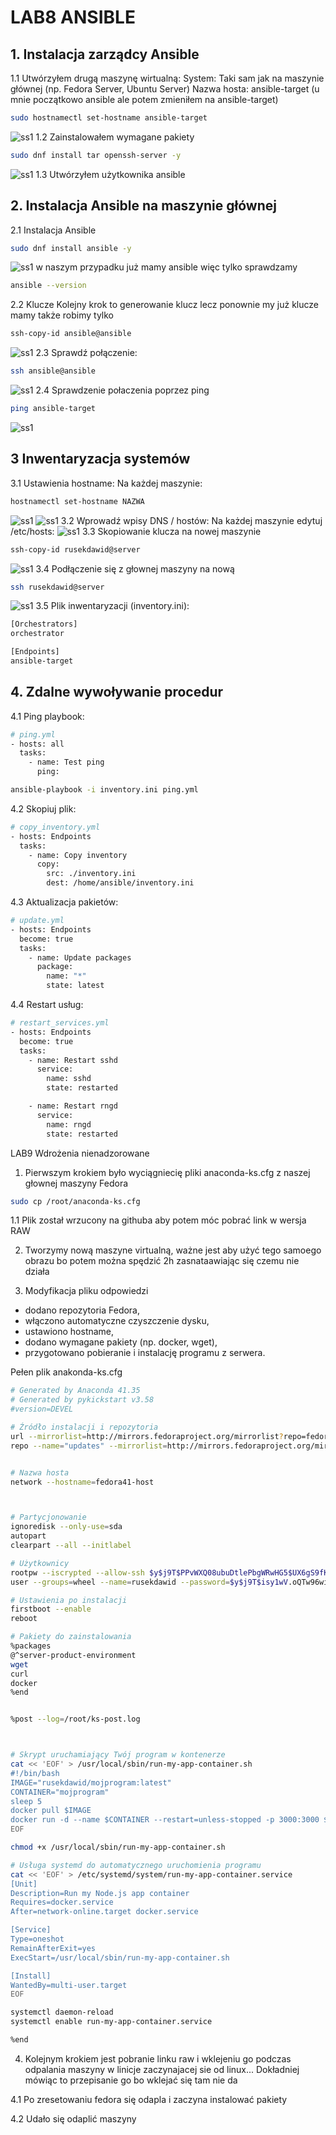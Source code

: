 # LAB8 ANSIBLE

## 1. Instalacja zarządcy Ansible
1.1 Utwórzyłem drugą maszynę wirtualną:
System: Taki sam jak na maszynie głównej (np. Fedora Server, Ubuntu Server)
Nazwa hosta: ansible-target (u mnie początkowo ansible ale potem zmieniłem na ansible-target)
```sh
sudo hostnamectl set-hostname ansible-target
```
![ss1](1.1.png)
1.2 Zainstalowałem wymagane pakiety
```sh
sudo dnf install tar openssh-server -y
```
![ss1](1.2.png)
1.3 Utwórzyłem użytkownika ansible

## 2. Instalacja Ansible na maszynie głównej
2.1 Instalacja Ansible
```sh
sudo dnf install ansible -y
```
![ss1](2.1.png)
w naszym przypadku już mamy ansible więc tylko sprawdzamy
```sh
ansible --version
```
2.2 Klucze
Kolejny krok to generowanie klucz lecz ponownie my już klucze mamy także robimy tylko
```sh
ssh-copy-id ansible@ansible
```
![ss1](2.2.png)
2.3 Sprawdź połączenie:
```sh
ssh ansible@ansible
```
![ss1](2.3.png)
2.4 Sprawdzenie połaczenia poprzez ping
```sh
ping ansible-target
```
![ss1](2.4.png)
## 3 Inwentaryzacja systemów
3.1 Ustawienia hostname:
Na każdej maszynie:
```sh
hostnamectl set-hostname NAZWA
```
![ss1](3.1.png)
![ss1](3.11.png)
3.2 Wprowadź wpisy DNS / hostów:
Na każdej maszynie edytuj /etc/hosts:
![ss1](3.2.png)
3.3 Skopiowanie klucza na nowej maszynie
```sh
ssh-copy-id rusekdawid@server
```
![ss1](3.3.png)
3.4 Podłączenie się z głownej maszyny na nową 
```sh
ssh rusekdawid@server
```
![ss1](3.4.png)
3.5 Plik inwentaryzacji (inventory.ini):
```sh
[Orchestrators]
orchestrator

[Endpoints]
ansible-target
```
## 4. Zdalne wywoływanie procedur
4.1 Ping playbook:
```sh
# ping.yml
- hosts: all
  tasks:
    - name: Test ping
      ping:
```
```sh
ansible-playbook -i inventory.ini ping.yml
```
4.2 Skopiuj plik:
```sh
# copy_inventory.yml
- hosts: Endpoints
  tasks:
    - name: Copy inventory
      copy:
        src: ./inventory.ini
        dest: /home/ansible/inventory.ini
```
4.3 Aktualizacja pakietów:
```sh
# update.yml
- hosts: Endpoints
  become: true
  tasks:
    - name: Update packages
      package:
        name: "*"
        state: latest
```
4.4 Restart usług:
```sh
# restart_services.yml
- hosts: Endpoints
  become: true
  tasks:
    - name: Restart sshd
      service:
        name: sshd
        state: restarted

    - name: Restart rngd
      service:
        name: rngd
        state: restarted
```

LAB9
Wdrożenia nienadzorowane

1. Pierwszym krokiem było wyciągniecię pliki anaconda-ks.cfg z naszej głownej maszyny Fedora
```sh
sudo cp /root/anaconda-ks.cfg
```

1.1 Plik został wrzucony na githuba aby potem móc pobrać link w wersja RAW

2. Tworzymy nową maszyne virtualną, ważne jest aby użyć tego samoego obrazu bo potem można spędzić 2h zasnataawiając się czemu nie działa 

3. Modyfikacja pliku odpowiedzi
- dodano repozytoria Fedora,
- włączono automatyczne czyszczenie dysku,
- ustawiono hostname,
- dodano wymagane pakiety (np. docker, wget),
- przygotowano pobieranie i instalację programu z serwera.

Pełen plik anakonda-ks.cfg
```sh
# Generated by Anaconda 41.35
# Generated by pykickstart v3.58
#version=DEVEL

# Źródło instalacji i repozytoria
url --mirrorlist=http://mirrors.fedoraproject.org/mirrorlist?repo=fedora-41&arch=x86_64
repo --name="updates" --mirrorlist=http://mirrors.fedoraproject.org/mirrorlist?repo=updates-released-f41&arch=x86_64


# Nazwa hosta
network --hostname=fedora41-host



# Partycjonowanie
ignoredisk --only-use=sda
autopart
clearpart --all --initlabel

# Użytkownicy
rootpw --iscrypted --allow-ssh $y$j9T$PPvWXQ08ubuDtlePbgWRwHG5$UX6gS9fKxntSXnmME.7GPO5pGZYkT8o9aBV9okODfhD
user --groups=wheel --name=rusekdawid --password=$y$j9T$isy1wV.oQTw96wiKPjIQi2IE$ooeiaPW.QOSsay.YmAMO1.Ws9vy1YoaSsH3TPNjf9m0 --iscrypted --gecos="rusekdawid"

# Ustawienia po instalacji
firstboot --enable
reboot

# Pakiety do zainstalowania
%packages
@^server-product-environment
wget
curl
docker
%end


%post --log=/root/ks-post.log



# Skrypt uruchamiający Twój program w kontenerze
cat << 'EOF' > /usr/local/sbin/run-my-app-container.sh
#!/bin/bash
IMAGE="rusekdawid/mojprogram:latest"
CONTAINER="mojprogram"
sleep 5
docker pull $IMAGE
docker run -d --name $CONTAINER --restart=unless-stopped -p 3000:3000 $IMAGE
EOF

chmod +x /usr/local/sbin/run-my-app-container.sh

# Usługa systemd do automatycznego uruchomienia programu
cat << 'EOF' > /etc/systemd/system/run-my-app-container.service
[Unit]
Description=Run my Node.js app container
Requires=docker.service
After=network-online.target docker.service

[Service]
Type=oneshot
RemainAfterExit=yes
ExecStart=/usr/local/sbin/run-my-app-container.sh

[Install]
WantedBy=multi-user.target
EOF

systemctl daemon-reload
systemctl enable run-my-app-container.service

%end
```
4. Kolejnym krokiem jest pobranie linku raw i wklejeniu go podczas odpalania maszyny w linicje zaczynajacej sie od linux...
Dokładniej mówiąc to przepisanie go bo wklejać się tam nie da

4.1 Po zresetowaniu fedora się odapla i zaczyna instalować pakiety

4.2 Udało się odaplić maszyny
